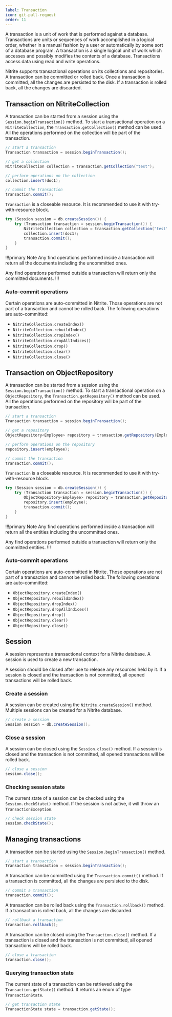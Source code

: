 ```yaml
---
label: Transaction
icon: git-pull-request
order: 11
---
```


A transaction is a unit of work that is performed against a database. Transactions are units or sequences of work accomplished in a logical order, whether in a manual fashion by a user or automatically by some sort of a database program. A transaction is a single logical unit of work which accesses and possibly modifies the contents of a database. Transactions access data using read and write operations.

Nitrite supports transactional operations on its collections and repositories. A transaction can be committed or rolled back. Once a transaction is committed, all the changes are persisted to the disk. If a transaction is rolled back, all the changes are discarded.


## Transaction on NitriteCollection

A transaction can be started from a session using the `Session.beginTransaction()` method. To start a transactional operation on a `NitriteCollection`, the `Transaction.getCollection()` method can be used. All the operations performed on the collection will be part of the transaction.

```java
// start a transaction
Transaction transaction = session.beginTransaction();

// get a collection
NitriteCollection collection = transaction.getCollection("test");

// perform operations on the collection
collection.insert(doc1);

// commit the transaction
transaction.commit();
```

`Transaction` is a closeable resource. It is recommended to use it with try-with-resource block.

```java
try (Session session = db.createSession()) {
    try (Transaction transaction = session.beginTransaction()) {
        NitriteCollection collection = transaction.getCollection("test");
        collection.insert(doc1);
        transaction.commit();
    }
}
```

!!!primary Note
Any find operations performed inside a transaction will return all the documents including the uncommitted ones.

Any find operations performed outside a transaction will return only the committed documents.
!!!


### Auto-commit operations

Certain operations are auto-committed in Nitrite. Those operations are not part of a transaction and cannot be rolled back. The following operations are auto-committed:

- `NitriteCollection.createIndex()`
- `NitriteCollection.rebuildIndex()`
- `NitriteCollection.dropIndex()`
- `NitriteCollection.dropAllIndices()`
- `NitriteCollection.drop()`
- `NitriteCollection.clear()`
- `NitriteCollection.close()`

## Transaction on ObjectRepository

A transaction can be started from a session using the `Session.beginTransaction()` method. To start a transactional operation on a `ObjectRepository`, the `Transaction.getRepository()` method can be used. All the operations performed on the repository will be part of the transaction.

```java
// start a transaction
Transaction transaction = session.beginTransaction();

// get a repository
ObjectRepository<Employee> repository = transaction.getRepository(Employee.class);

// perform operations on the repository
repository.insert(employee);

// commit the transaction
transaction.commit();
```

`Transaction` is a closeable resource. It is recommended to use it with try-with-resource block.

```java
try (Session session = db.createSession()) {
    try (Transaction transaction = session.beginTransaction()) {
        ObjectRepository<Employee> repository = transaction.getRepository(Employee.class);
        repository.insert(employee);
        transaction.commit();
    }
}
```

!!!primary Note
Any find operations performed inside a transaction will return all the entities including the uncommitted ones.

Any find operations performed outside a transaction will return only the committed entities.
!!!

### Auto-commit operations

Certain operations are auto-committed in Nitrite. Those operations are not part of a transaction and cannot be rolled back. The following operations are auto-committed:

- `ObjectRepository.createIndex()`
- `ObjectRepository.rebuildIndex()`
- `ObjectRepository.dropIndex()`
- `ObjectRepository.dropAllIndices()`
- `ObjectRepository.drop()`
- `ObjectRepository.clear()`
- `ObjectRepository.close()`


## Session

A session represents a transactional context for a Nitrite database. A session is used to create a new transaction.

A session should be closed after use to release any resources held by it. If a session is closed and the transaction is not committed, all opened transactions will be rolled back.

### Create a session

A session can be created using the `Nitrite.createSession()` method. Multiple sessions can be created for a Nitrite database.

```java
// create a session
Session session = db.createSession();
```

### Close a session

A session can be closed using the `Session.close()` method. If a session is closed and the transaction is not committed, all opened transactions will be rolled back.

```java
// close a session
session.close();
```

### Checking session state

The current state of a session can be checked using the `Session.checkState()` method. If the session is not active, it will throw an `TransactionException`.

```java
// check session state
session.checkState();
```

## Managing transactions

A transaction can be started using the `Session.beginTransaction()` method.

```java
// start a transaction
Transaction transaction = session.beginTransaction();
```

A transaction can be committed using the `Transaction.commit()` method. If a transaction is committed, all the changes are persisted to the disk.

```java
// commit a transaction
transaction.commit();
```

A transaction can be rolled back using the `Transaction.rollback()` method. If a transaction is rolled back, all the changes are discarded.

```java
// rollback a transaction
transaction.rollback();
```

A transaction can be closed using the `Transaction.close()` method. If a transaction is closed and the transaction is not committed, all opened transactions will be rolled back.

```java
// close a transaction
transaction.close();
```

### Querying transaction state

The current state of a transaction can be retrieved using the `Transaction.getState()` method. It returns an enum of type `TransactionState`.

```java
// get transaction state
TransactionState state = transaction.getState();
```


